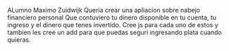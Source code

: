 ALumno Maximo Zuidwijk
Queria crear una apliacion sobre nabejo financiero personal
Que contuviero tu dinero disponible en tu cuenta, tu ingreso y el dinero que tenes invertido.
Cree js para cada uno de estos y tambien les cree un add para que puedas seguri ingresando plata cuando quieras.
